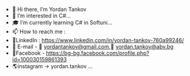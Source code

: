 - 👋 Hi there, I’m Yordan Tankov
- 👀 I’m interested in C#...
- 🎓 I’m currently learning C# in Softuni...
- 📫 How to reach me :
- 💼LinkedIn : https://www.linkedin.com/in/yordan-tankov-760a99246/
- 📧 E-mail - 📧 yordantankov@gmail.com,📧 yordan.tankov@abv.bg
- 📖Facebook - https://bg-bg.facebook.com/profile.php?id=100030159861393
- 🌎instagram -> yordan.tankov ...

<!---
yordantankov/yordantankov is a ✨ special ✨ repository because its `README.md` (this file) appears on your GitHub profile.
You can click the Preview link to take a look at your changes.
--->
